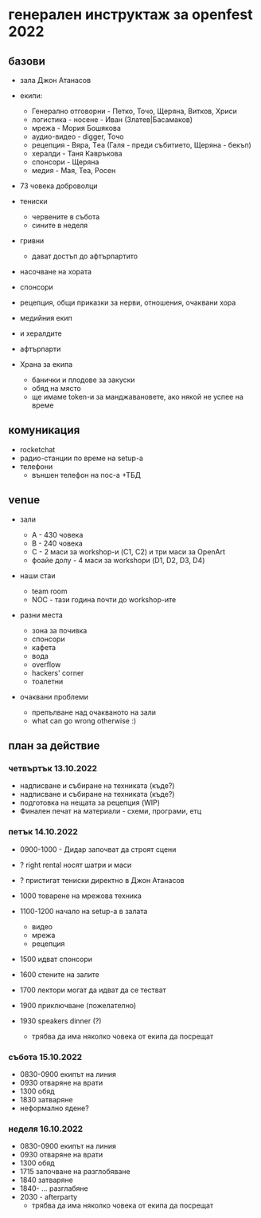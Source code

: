 # генерален инструктаж за openfest 2022

## базови

* зала Джон Атанасов
* екипи:
	* Генерално отговорни - Петко, Точо, Щеряна, Витков, Хриси
	* логистика - носене - Иван (Златев|Басамаков)
	* мрежа - Мория Бошякова
	* аудио-видео - digger, Точо
	* рецепция - Вяра, Tеа (Галя - преди събитието, Щеряна - бекъп)
	* хералди - Таня Кавръкова
	* спонсори - Щеряна
	* медия - Мая, Теа, Росен

* 73 човека доброволци

* тениски
	* червените в събота
	* сините в неделя
* гривни
	* дават достъп до афтърпартито
* насочване на хората
* спонсори
* рецепция, общи приказки за нерви, отношения, очаквани хора
* медийния екип
* и хералдите
* афтърпарти
* Храна за екипа
	* банички и плодове за закуски
	* обяд на място
	* ще имаме token-и за манджавановете, ако някой не успее на време

## комуникация

* rocketchat
* радио-станции по време на setup-а
* телефони
	* външен телефон на noc-а +ТБД

## venue

* зали
	* А - 430 човека
	* B - 240 човека
	* C - 2 маси за workshop-и (C1, C2) и три маси за OpenArt
	* фоайе долу - 4 маси за workshopи (D1, D2, D3, D4)
* наши стаи
	* team room
	* NOC - тази година почти до workshop-ите
* разни места
	* зона за почивка
	* спонсори
	* кафета
	* вода
	* overflow
	* hackers' corner
	* тоалетни

* очаквани проблеми
	* препълване над очакваното на зали
	* what can go wrong otherwise :)

## план за действие

### четвъртък 13.10.2022

* надписване и събиране на техниката (къде?)
* надписване и събиране на техниката  (къде?)
* подготовка на нещата за рецепция (WIP)
* Финален печат на материали - схеми, програми, етц

### петък 14.10.2022

* 0900-1000 - Дидар започват да строят сцени
* ? right rental носят шатри и маси
* ? пристигат тениски директно в Джон Атанасов
* 1000 товарене на мрежова техника
* 1100-1200 начало на setup-а в залата
	* видео
	* мрежа
	* рецепция

* 1500 идват спонсори
* 1600 стените на залите
* 1700 лектори могат да идват да се тестват

* 1900 приключване (пожелателно)
* 1930 speakers dinner (?)
	* трябва да има няколко човека от екипа да посрещат


### събота 15.10.2022

* 0830-0900 екипът на линия
* 0930 отваряне на врати
* 1300 обяд
* 1830 затваряне
* неформално ядене?

### неделя 16.10.2022

* 0830-0900 екипът на линия
* 0930 отваряне на врати
* 1300 обяд
* 1715 започване на разглобяване
* 1840 затваряне
* 1840- ... разглабяне
* 2030 - afterparty
	* трябва да има няколко човека от екипа да посрещат
